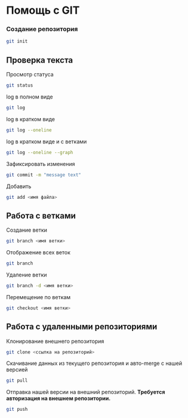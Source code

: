 # Помощь с GIT

### Создание репозитория
```sh
git init
```

## Проверка текста

Просмотр статуса
```sh
git status
```

log в полном виде
```sh
git log
```

log в кратком виде
```sh
git log --oneline
```

log в кратком виде и с ветками
```sh
git log --oneline --graph
```

Зафиксировать изменения
```sh
git commit -m "message text"
```

Добавить
```sh
git add <имя файла>
```

## Работа с ветками

Создание ветки
```sh
git branch <имя ветки>
```

Отображение всех веток
```sh
git branch
```

Удаление ветки
```sh
git branch -d <имя ветки>
```


Перемещение по веткам
```sh
git checkout <имя ветки>
```

## Работа с удаленными репозиториями

Клонирование внешнего репозитория
```sh
git clone <ссылка на репозиторий>
```

Скачивание данных из текущего репозитория и авто-merge c нашей версией
```sh
git pull
```

Отправка нашей версии на внешний репозиторий. **Требуется авторизация на внешнем репозитории.**
```sh
git push
```